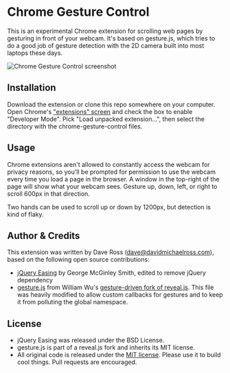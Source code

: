 # Chrome Gesture Control

This is an experimental Chrome extension for scrolling web pages by gesturing in front of your webcam. It's based on
gesture.js, which tries to do a good job of gesture detection with the 2D camera built into most laptops these days.

![Chrome Gesture Control screenshot](https://raw.githubusercontent.com/daveross/chrome-gesture-control/master/screenshot-1.png)

## Installation

Download the extension or clone this repo somewhere on your computer. Open Chrome's
["extensions" screen](chrome://extensions) and check the box to enable "Developer Mode". Pick
"Load unpacked extension…", then select the directory with the chrome-gesture-control files.

## Usage

Chrome extensions aren't allowed to constantly access the webcam for privacy reasons, so you'll be prompted for
permission to use the webcam every time you load a page in the browser. A window in the top-right of the page will
show what your webcam sees. Gesture up, down, left, or right to scroll 600px in that direction.

Two hands can be used to scroll up or down by 1200px, but detection is kind of flaky.

## Author & Credits

This extension was written by Dave Ross ([dave@davidmichaelross.com](mailto:dave@davidmichaelross.com)), based on the
following open source contributions:

* [jQuery Easing](http://gsgd.co.uk/sandbox/jquery/easing/) by George McGinley Smith, edited to remove jQuery dependency
* [gesture.js](https://github.com/willy-vvu/reveal.js/blob/master/js/gesture.js) from William Wu's [gesture-driven fork
of reveal.js](http://www.chromeexperiments.com/detail/gesture-based-revealjs/). This file was heavily modified to allow
custom callbacks for gestures and to keep it from polluting the global namespace.

## License

* jQuery Easing was released under the BSD License.
* gesture.js is part of a reveal.js fork and inherits its MIT license.
* All original code is released under the [MIT license](http://daveross.mit-license.org/). Please use it to build cool
things. Pull requests are encouraged.

